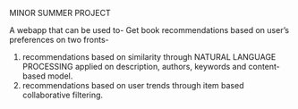 MINOR SUMMER PROJECT

A webapp that can be used to-
Get book recommendations based on user’s preferences on two fronts-
1. recommendations based on similarity through NATURAL LANGUAGE PROCESSING applied on description, authors, keywords and content-based model. 
2. recommendations based on user trends through item based collaborative filtering. 

